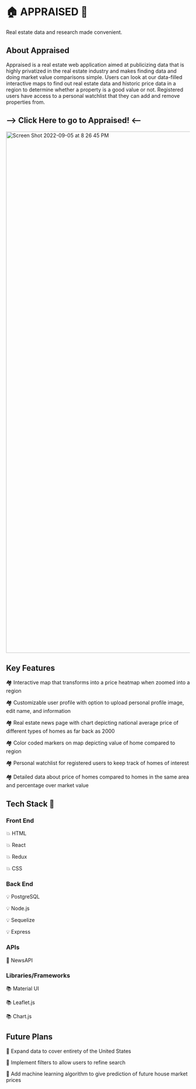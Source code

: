 # 🏠 APPRAISED 🏢
  <p>Real estate data and research made convenient.</p>
  
## About Appraised
<p>
Appraised is a real estate web application aimed at publicizing data that is highly privatized in the real estate industry and makes finding data and doing market value comparisons simple. Users can look at our data-filled interactive maps to find out real estate data and historic price data in a region to determine whether a property is a good value or not. Registered users have access to a personal watchlist that they can add and remove properties from. 
</p>

## --> Click Here to go to Appraised! <-- 
<img width="1424" alt="Screen Shot 2022-09-05 at 8 26 45 PM" src="https://user-images.githubusercontent.com/101467356/188523489-f98f9fec-4e10-4939-9535-dec49d4b1d7c.png">


## Key Features
<p>🏘 Interactive map that transforms into a price heatmap when zoomed into a region</p>
<p>🏘 Customizable user profile with option to upload personal profile image, edit name, and information</p>
<p>🏘 Real estate news page with chart depicting national average price of different types of homes as far back as 2000</p>
<p>🏘 Color coded markers on map depicting value of home compared to region</p>
<p>🏘 Personal watchlist for registered users to keep track of homes of interest</p>
<p>🏘 Detailed data about price of homes compared to homes in the same area and percentage over market value</p>

## Tech Stack 🤖 
### Front End 
<p>💥 HTML</p>
<p>💥 React</p> 
<p>💥 Redux</p>
<p>💥 CSS</p>

### Back End
<p>💡 PostgreSQL</p>
<p>💡 Node.js</p>
<p>💡 Sequelize</p>
<p>💡 Express</p>

### APIs
<p>🔌 NewsAPI</p>

### Libraries/Frameworks
<p>📚 Material UI</p>
<p>📚 Leaflet.js</p>
<p>📚 Chart.js</p>

## Future Plans
<p>🔮 Expand data to cover entirety of the United States</p>
<p>🔮 Implement filters to allow users to refine search</p>
<p>🔮 Add machine learning algorithm to give prediction of future house market prices</p>
